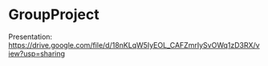 # GroupProject

Presentation:
https://drive.google.com/file/d/18nKLqW5IyEOL_CAFZmrIySvOWq1zD3RX/view?usp=sharing
